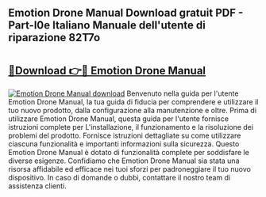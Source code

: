 ## Emotion Drone Manual Download gratuit PDF - Part-l0e Italiano Manuale dell'utente di riparazione 82T7o

# <h2><a href="http://dff3mi.blite.top/?on=Emotion+Drone+Manual">🔗Download 👉🔴 Emotion Drone Manual</a></h2>

[![Emotion Drone Manual download](https://i.imgur.com/lujVjoI.png)](http://dff3mi.blite.top/?on=Emotion+Drone+Manual)
Benvenuto nella guida per l'utente Emotion Drone Manual, la tua guida di fiducia per comprendere e utilizzare il tuo nuovo prodotto, dalla configurazione alla manutenzione e oltre. Prima di utilizzare Emotion Drone Manual, questa guida per l'utente fornisce istruzioni complete per L'installazione, il funzionamento e la risoluzione dei problemi del prodotto. Fornisce istruzioni dettagliate su come utilizzare ciascuna funzionalità e importanti informazioni sulla sicurezza. Questo Emotion Drone Manual è dotato di funzionalità complete per soddisfare le diverse esigenze. Confidiamo che Emotion Drone Manual sia stata una risorsa affidabile ed efficace nei tuoi sforzi per padroneggiare il tuo nuovo dispositivo. In caso di domande o dubbi, contattare il nostro team di assistenza clienti.
